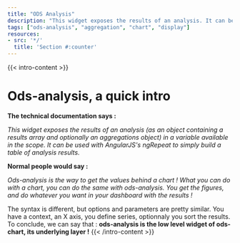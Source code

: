 ```yaml
---
title: "ODS Analysis"
description: "This widget exposes the results of an analysis. It can be used to display aggregations like sums, averages, min or max of numerical values, as a table, a custom chart or advanced KPIs"
tags: ["ods-analysis", "aggregation", "chart", "display"]
resources:
- src: '*/'
  title: 'Section #:counter'
---
```


{{< intro-content >}}
# Ods-analysis, a quick intro

**The technical documentation says :**

_This widget exposes the results of an analysis (as an object containing a results array and optionally an aggregations object) in a variable available in the scope. It can be used with AngularJS's ngRepeat to simply build a table of analysis results._

**Normal people would say :**

_Ods-analysis is the way to get the values behind a chart ! What you can do with a chart, you can do the same with ods-analysis. You get the figures, and do whatever you want in your dashboard with the results !_

The syntax is different, but options and parameters are pretty similar. You have a context, an X axis, you define series, optionnaly you sort the results.
To conclude, we can say that : **ods-analysis is the low level widget of ods-chart, its underlying layer !**
{{< /intro-content >}}
